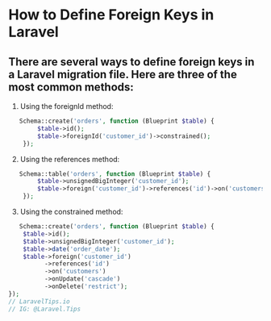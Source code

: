 # How to Define Foreign Keys in Laravel

## There are several ways to define foreign keys in a Laravel migration file. Here are three of the most common methods:
1. Using the foreignId method:
```php
   Schema::create('orders', function (Blueprint $table) {
        $table->id();
        $table->foreignId('customer_id')->constrained();
    });
```
2. Using the references method:
```php
   Schema::table('orders', function (Blueprint $table) {
        $table->unsignedBigInteger('customer_id');
        $table->foreign('customer_id')->references('id')->on('customers');
    });
```
3. Using the constrained method:
```php
   Schema::create('orders', function (Blueprint $table) {
    $table->id();
    $table->unsignedBigInteger('customer_id');
    $table->date('order_date');
    $table->foreign('customer_id')
          ->references('id')
          ->on('customers')
          ->onUpdate('cascade')
          ->onDelete('restrict');
});
// LaravelTips.io
// IG: @Laravel.Tips
```